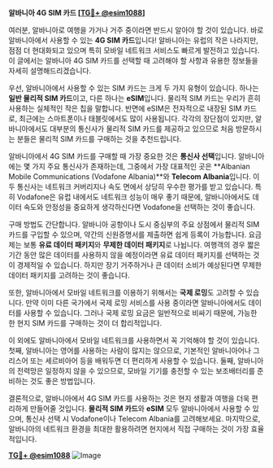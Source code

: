 **알바니아 4G SIM 카드 [[TG💪+ @esim1088](https://t.me/s/esim1088)]**

여러분, 알바니아로 여행을 가거나 거주 중이라면 반드시 알아야 할 것이 있습니다. 바로 알바니아에서 사용할 수 있는 **4G SIM 카드**입니다! 알바니아는 유럽의 작은 나라지만, 점점 더 현대화되고 있으며 특히 모바일 네트워크 서비스도 빠르게 발전하고 있습니다. 이 글에서는 알바니아 4G SIM 카드를 선택할 때 고려해야 할 사항과 유용한 정보들을 자세히 설명해드리겠습니다.

우선, 알바니아에서 사용할 수 있는 SIM 카드는 크게 두 가지 유형이 있습니다. 하나는 **일반 물리적 SIM 카드**이고, 다른 하나는 **eSIM**입니다. 물리적 SIM 카드는 우리가 흔히 사용하는 실체적인 작은 칩을 말합니다. 반면에 eSIM은 전자적으로 내장된 SIM 카드로, 최근에는 스마트폰이나 태블릿에서도 많이 사용됩니다. 각각의 장단점이 있지만, 알바니아에서도 대부분의 통신사가 물리적 SIM 카드를 제공하고 있으므로 처음 방문하시는 분들은 물리적 SIM 카드를 구매하는 것을 추천드립니다.

알바니아에서 4G SIM 카드를 구매할 때 가장 중요한 것은 **통신사 선택**입니다. 알바니아에는 몇 가지 주요 통신사가 존재하는데, 그중에서 가장 대표적인 곳은 **Albanian Mobile Communications (Vodafone Albania)**와 **Telecom Albania**입니다. 이 두 통신사는 네트워크 커버리지나 속도 면에서 상당히 우수한 평가를 받고 있습니다. 특히 Vodafone은 유럽 내에서도 네트워크 성능이 매우 좋기 때문에, 알바니아에서도 데이터 속도와 안정성을 중요하게 생각하신다면 Vodafone을 선택하는 것이 좋습니다.

구매 방법도 간단합니다. 알바니아 공항이나 도시 중심부의 주요 상점에서 물리적 SIM 카드를 구입할 수 있으며, 약간의 신원증명서를 제출하면 쉽게 등록이 가능합니다. 요금제는 보통 **유료 데이터 패키지**와 **무제한 데이터 패키지**로 나뉩니다. 여행객의 경우 짧은 기간 동안 많은 데이터를 사용하지 않을 예정이라면 유료 데이터 패키지를 선택하는 것이 경제적일 수 있습니다. 하지만 장기 거주하거나 큰 데이터 소비가 예상된다면 무제한 데이터 패키지를 고려하는 것이 좋습니다.

또한, 알바니아에서 모바일 네트워크를 이용하기 위해서는 **국제 로밍**도 고려할 수 있습니다. 만약 이미 다른 국가에서 국제 로밍 서비스를 사용 중이라면 알바니아에서도 데이터를 사용할 수 있습니다. 그러나 국제 로밍 요금은 일반적으로 비싸기 때문에, 가능한 한 현지 SIM 카드를 구매하는 것이 더 합리적입니다.

이 외에도 알바니아에서 모바일 네트워크를 사용하면서 꼭 기억해야 할 것이 있습니다. 첫째, 알바니아는 영어를 사용하는 사람이 많지는 않으므로, 기본적인 알바니아어나 그리스어 또는 세르비아어 등을 배워두면 더 편리하게 사용할 수 있습니다. 둘째, 알바니아의 전력망은 일정하지 않을 수 있으므로, 모바일 기기를 충전할 수 있는 보조배터리를 준비하는 것도 좋은 방법입니다.

결론적으로, 알바니아에서 4G SIM 카드를 사용하는 것은 현지 생활과 여행을 더욱 편리하게 만들어줄 것입니다. **물리적 SIM 카드**와 **eSIM** 모두 알바니아에서 사용할 수 있으며, 통신사 선택 시 Vodafone이나 Telecom Albania를 고려해보세요. 마지막으로, 알바니아의 네트워크 환경을 최대한 활용하려면 현지에서 직접 구매하는 것이 가장 효율적입니다.

**[TG💪+ @esim1088](https://t.me/s/esim1088)**
![Image](https://i.postimg.cc/Y0z9fWf4/image.png)